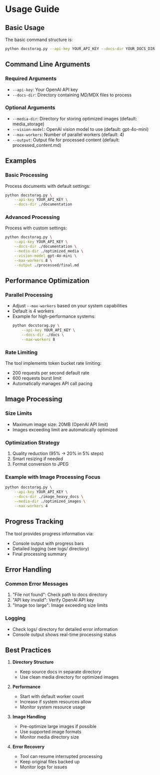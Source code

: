 # Usage Guide

## Basic Usage

The basic command structure is:
```bash
python docstorag.py --api-key YOUR_API_KEY --docs-dir YOUR_DOCS_DIR
```

## Command Line Arguments

### Required Arguments
- `--api-key`: Your OpenAI API key
- `--docs-dir`: Directory containing MD/MDX files to process

### Optional Arguments
- `--media-dir`: Directory for storing optimized images (default: media_storage)
- `--vision-model`: OpenAI vision model to use (default: gpt-4o-mini)
- `--max-workers`: Number of parallel workers (default: 4)
- `--output`: Output file for processed content (default: processed_content.md)

## Examples

### Basic Processing
Process documents with default settings:
```bash
python docstorag.py \
    --api-key YOUR_API_KEY \
    --docs-dir ./documentation
```

### Advanced Processing
Process with custom settings:
```bash
python docstorag.py \
    --api-key YOUR_API_KEY \
    --docs-dir ./documentation \
    --media-dir ./optimized_media \
    --vision-model gpt-4o-mini \
    --max-workers 8 \
    --output ./processed/final.md
```

## Performance Optimization

### Parallel Processing
- Adjust `--max-workers` based on your system capabilities
- Default is 4 workers
- Example for high-performance systems:
  ```bash
  python docstorag.py \
      --api-key YOUR_API_KEY \
      --docs-dir ./docs \
      --max-workers 8
  ```

### Rate Limiting
The tool implements token bucket rate limiting:
- 200 requests per second default rate
- 600 requests burst limit
- Automatically manages API call pacing

## Image Processing

### Size Limits
- Maximum image size: 20MB (OpenAI API limit)
- Images exceeding limit are automatically optimized

### Optimization Strategy
1. Quality reduction (95% → 20% in 5% steps)
2. Smart resizing if needed
3. Format conversion to JPEG

### Example with Image Processing Focus
```bash
python docstorag.py \
    --api-key YOUR_API_KEY \
    --docs-dir ./image_heavy_docs \
    --media-dir ./optimized_images \
    --max-workers 4
```

## Progress Tracking

The tool provides progress information via:
- Console output with progress bars
- Detailed logging (see logs/ directory)
- Final processing summary

## Error Handling

### Common Error Messages
1. "File not found": Check path to docs directory
2. "API key invalid": Verify OpenAI API key
3. "Image too large": Image exceeding size limits

### Logging
- Check logs/ directory for detailed error information
- Console output shows real-time processing status

## Best Practices

1. **Directory Structure**
   - Keep source docs in separate directory
   - Use clean media directory for optimized images

2. **Performance**
   - Start with default worker count
   - Increase if system resources allow
   - Monitor system resource usage

3. **Image Handling**
   - Pre-optimize large images if possible
   - Use supported image formats
   - Monitor media directory size

4. **Error Recovery**
   - Tool can resume interrupted processing
   - Keep original files backed up
   - Monitor logs for issues